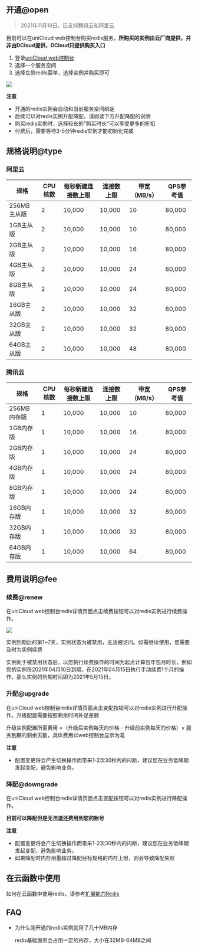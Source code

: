 ## 开通@open

> 2021年11月18日，已支持腾讯云和阿里云

目前可以在uniCloud web控制台购买redis服务，**所购买的实例由云厂商提供，并非由DCloud提供，DCloud只提供购买入口**

1. 登录[uniCloud web控制台](https://unicloud.dcloud.net.cn/)
2. 选择一个服务空间
3. 选择左侧redis菜单，选择实例并购买即可

![](https://qiniu-web-assets.dcloud.net.cn/unidoc/zh/redis-new-230506.png)

**注意**

- 开通的redis实例会自动和当前服务空间绑定
- 后续可以对redis实例升配降配，请阅读下方升配降配的说明
- 购买redis实例时，选择较长的”购买时长“可以享受更多的折扣
- 付费后，需要等待3-5分钟redis实例才能初始化完成

## 规格说明@type

### 阿里云

|规格				|CPU核数|每秒新建连接数上限	|连接数上限	|带宽（MB/s）	|QPS参考值|
|--					|--			|--									|--					|--						|--				|
|256MB主从版|2			|10,000							|10,000			|10						|80,000		|
|1GB主从版	|2			|10,000							|10,000			|10						|80,000		|
|2GB主从版	|2			|10,000							|10,000			|16						|80,000		|
|4GB主从版	|2			|10,000							|10,000			|24						|80,000		|
|8GB主从版	|2			|10,000							|10,000			|24						|80,000		|
|16GB主从版	|2			|10,000							|10,000			|32						|80,000		|
|32GB主从版	|2			|10,000							|10,000			|32						|80,000		|
|64GB主从版	|2			|10,000							|10,000			|48						|80,000		|

### 腾讯云

|规格			|CPU核数|每秒新建连接数上限	|连接数上限	|带宽（MB/s）	|QPS参考值|
|--				|--			|--									|--					|--						|--				|
|256MB内存版|1		|10,000							|10,000			|10						|80,000		|
|1GB内存版  |1		|10,000							|10,000			|16						|80,000		|
|2GB内存版  |1		|10,000							|10,000			|24						|80,000		|
|4GB内存版  |1		|10,000							|10,000			|24						|80,000		|
|8GB内存版  |1		|10,000							|10,000			|24						|80,000		|
|16GB内存版 |1		|10,000							|10,000			|32						|80,000		|
|32GB内存版 |1		|10,000							|10,000			|32						|80,000		|
|64GB内存版 |1		|10,000							|10,000			|64						|80,000		|

## 费用说明@fee

### 续费@renew

在uniCloud web控制台redis详情页面点击续费按钮可以对redis实例进行续费操作。

![](https://qiniu-web-assets.dcloud.net.cn/unidoc/zh/redis-renew-230506.png)

实例到期后的第1~7天，实例状态为被禁用，无法被访问。如需继续使用，您需要及时为实例续费

实例处于被禁用状态后，以您执行续费操作的时间为起点计算包年包月时长，例如您的实例在2021年04月10日到期，在2021年04月15日执行手动续费1个月的操作，那么实例的到期时间即为2021年5月15日。

### 升配@upgrade

在uniCloud web控制台redis详情页面点击变配按钮可以对redis实例进行升配操作。升级配置需要按照剩余时间补足差额

升级实例配置所需费用 =（升级后实例每天的价格 - 升级前实例每天的价格）× 服务到期的剩余天数，具体费用以web控制台显示为准

**注意**

- 配置变更将会产生切换操作而带来1-2次30秒内的闪断，建议您在业务低峰期发起变配，避免影响业务。

### 降配@downgrade

在uniCloud web控制台redis详情页面点击变配按钮可以对redis实例进行降配操作。

**目前可以降配但是无法退还费用到您的账号**

**注意**

- 配置变更将会产生切换操作而带来1-2次30秒内的闪断，建议您在业务低峰期发起变配，避免影响业务。
- 如果降配时内存用量超过降配目标规格的内存上限，则会导致降配失败

## 在云函数中使用

如何在云函数中使用redis，请参考[扩展能力Redis](uniCloud/redis.md)

## FAQ

- 为什么刚开通的redis实例就用了几十MB内存

  redis基础服务会占用一定的内存，大小在32MB-64MB之间
